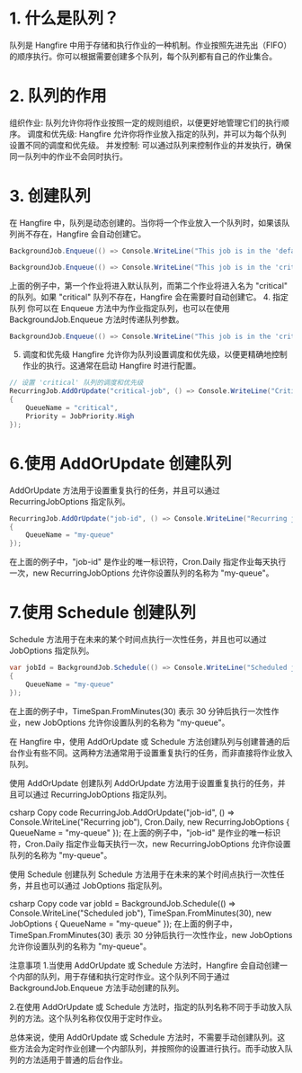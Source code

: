 # 1. 什么是队列？
队列是 Hangfire 中用于存储和执行作业的一种机制。作业按照先进先出（FIFO）的顺序执行。你可以根据需要创建多个队列，每个队列都有自己的作业集合。
# 2. 队列的作用
组织作业: 队列允许你将作业按照一定的规则组织，以便更好地管理它们的执行顺序。
调度和优先级: Hangfire 允许你将作业放入指定的队列，并可以为每个队列设置不同的调度和优先级。
并发控制: 可以通过队列来控制作业的并发执行，确保同一队列中的作业不会同时执行。
# 3. 创建队列
在 Hangfire 中，队列是动态创建的。当你将一个作业放入一个队列时，如果该队列尚不存在，Hangfire 会自动创建它。
```C#
BackgroundJob.Enqueue(() => Console.WriteLine("This job is in the 'default' queue."));

BackgroundJob.Enqueue(() => Console.WriteLine("This job is in the 'critical' queue."), "critical");
```
上面的例子中，第一个作业将进入默认队列，而第二个作业将进入名为 "critical" 的队列。如果 "critical" 队列不存在，Hangfire 会在需要时自动创建它。
4. 指定队列
你可以在 Enqueue 方法中为作业指定队列，也可以在使用 BackgroundJob.Enqueue 方法时传递队列参数。
```C#
BackgroundJob.Enqueue(() => Console.WriteLine("This job is in the 'critical' queue."), "critical");
```
5. 调度和优先级
Hangfire 允许你为队列设置调度和优先级，以便更精确地控制作业的执行。这通常在启动 Hangfire 时进行配置。
```C#
// 设置 'critical' 队列的调度和优先级
RecurringJob.AddOrUpdate("critical-job", () => Console.WriteLine("Critical job"), Cron.Minutely, new RecurringJobOptions
{
    QueueName = "critical",
    Priority = JobPriority.High
});
```
# 6.使用 AddOrUpdate 创建队列
AddOrUpdate 方法用于设置重复执行的任务，并且可以通过 RecurringJobOptions 指定队列。
```C#
RecurringJob.AddOrUpdate("job-id", () => Console.WriteLine("Recurring job"), Cron.Daily, new RecurringJobOptions
{
    QueueName = "my-queue"
});
```
在上面的例子中，"job-id" 是作业的唯一标识符，Cron.Daily 指定作业每天执行一次，new RecurringJobOptions 允许你设置队列的名称为 "my-queue"。
# 7.使用 Schedule 创建队列
Schedule 方法用于在未来的某个时间点执行一次性任务，并且也可以通过 JobOptions 指定队列。
```C#
var jobId = BackgroundJob.Schedule(() => Console.WriteLine("Scheduled job"), TimeSpan.FromMinutes(30), new JobOptions
{
    QueueName = "my-queue"
});
```
在上面的例子中，TimeSpan.FromMinutes(30) 表示 30 分钟后执行一次性作业，new JobOptions 允许你设置队列的名称为 "my-queue"。

在 Hangfire 中，使用 AddOrUpdate 或 Schedule 方法创建队列与创建普通的后台作业有些不同。这两种方法通常用于设置重复执行的任务，而非直接将作业放入队列。

使用 AddOrUpdate 创建队列
AddOrUpdate 方法用于设置重复执行的任务，并且可以通过 RecurringJobOptions 指定队列。

csharp
Copy code
RecurringJob.AddOrUpdate("job-id", () => Console.WriteLine("Recurring job"), Cron.Daily, new RecurringJobOptions
{
    QueueName = "my-queue"
});
在上面的例子中，"job-id" 是作业的唯一标识符，Cron.Daily 指定作业每天执行一次，new RecurringJobOptions 允许你设置队列的名称为 "my-queue"。

使用 Schedule 创建队列
Schedule 方法用于在未来的某个时间点执行一次性任务，并且也可以通过 JobOptions 指定队列。

csharp
Copy code
var jobId = BackgroundJob.Schedule(() => Console.WriteLine("Scheduled job"), TimeSpan.FromMinutes(30), new JobOptions
{
    QueueName = "my-queue"
});
在上面的例子中，TimeSpan.FromMinutes(30) 表示 30 分钟后执行一次性作业，new JobOptions 允许你设置队列的名称为 "my-queue"。

注意事项
1.当使用 AddOrUpdate 或 Schedule 方法时，Hangfire 会自动创建一个内部的队列，用于存储和执行定时作业。这个队列不同于通过 BackgroundJob.Enqueue 方法手动创建的队列。

2.在使用 AddOrUpdate 或 Schedule 方法时，指定的队列名称不同于手动放入队列的方法。这个队列名称仅仅用于定时作业。

总体来说，使用 AddOrUpdate 或 Schedule 方法时，不需要手动创建队列。这些方法会为定时作业创建一个内部队列，并按照你的设置进行执行。而手动放入队列的方法适用于普通的后台作业。

